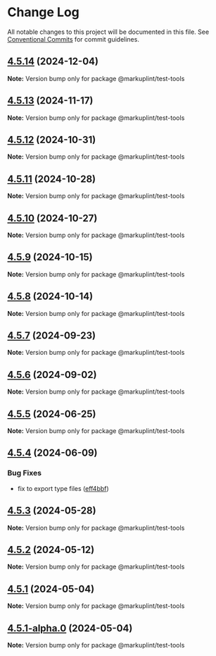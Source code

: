 # Change Log

All notable changes to this project will be documented in this file.
See [Conventional Commits](https://conventionalcommits.org) for commit guidelines.

## [4.5.14](https://github.com/markuplint/markuplint/compare/@markuplint/test-tools@4.5.13...@markuplint/test-tools@4.5.14) (2024-12-04)

**Note:** Version bump only for package @markuplint/test-tools

## [4.5.13](https://github.com/markuplint/markuplint/compare/@markuplint/test-tools@4.5.12...@markuplint/test-tools@4.5.13) (2024-11-17)

**Note:** Version bump only for package @markuplint/test-tools

## [4.5.12](https://github.com/markuplint/markuplint/compare/@markuplint/test-tools@4.5.11...@markuplint/test-tools@4.5.12) (2024-10-31)

**Note:** Version bump only for package @markuplint/test-tools

## [4.5.11](https://github.com/markuplint/markuplint/compare/@markuplint/test-tools@4.5.10...@markuplint/test-tools@4.5.11) (2024-10-28)

**Note:** Version bump only for package @markuplint/test-tools

## [4.5.10](https://github.com/markuplint/markuplint/compare/@markuplint/test-tools@4.5.9...@markuplint/test-tools@4.5.10) (2024-10-27)

**Note:** Version bump only for package @markuplint/test-tools

## [4.5.9](https://github.com/markuplint/markuplint/compare/@markuplint/test-tools@4.5.8...@markuplint/test-tools@4.5.9) (2024-10-15)

**Note:** Version bump only for package @markuplint/test-tools

## [4.5.8](https://github.com/markuplint/markuplint/compare/@markuplint/test-tools@4.5.7...@markuplint/test-tools@4.5.8) (2024-10-14)

**Note:** Version bump only for package @markuplint/test-tools

## [4.5.7](https://github.com/markuplint/markuplint/compare/@markuplint/test-tools@4.5.6...@markuplint/test-tools@4.5.7) (2024-09-23)

**Note:** Version bump only for package @markuplint/test-tools

## [4.5.6](https://github.com/markuplint/markuplint/compare/@markuplint/test-tools@4.5.5...@markuplint/test-tools@4.5.6) (2024-09-02)

**Note:** Version bump only for package @markuplint/test-tools

## [4.5.5](https://github.com/markuplint/markuplint/compare/@markuplint/test-tools@4.5.4...@markuplint/test-tools@4.5.5) (2024-06-25)

**Note:** Version bump only for package @markuplint/test-tools

## [4.5.4](https://github.com/markuplint/markuplint/compare/@markuplint/test-tools@4.5.3...@markuplint/test-tools@4.5.4) (2024-06-09)

### Bug Fixes

- fix to export type files ([eff4bbf](https://github.com/markuplint/markuplint/commit/eff4bbfd127574809dc5e15d7cafe87699758ee0))

## [4.5.3](https://github.com/markuplint/markuplint/compare/@markuplint/test-tools@4.5.2...@markuplint/test-tools@4.5.3) (2024-05-28)

**Note:** Version bump only for package @markuplint/test-tools

## [4.5.2](https://github.com/markuplint/markuplint/compare/@markuplint/test-tools@4.5.1...@markuplint/test-tools@4.5.2) (2024-05-12)

**Note:** Version bump only for package @markuplint/test-tools

## [4.5.1](https://github.com/markuplint/markuplint/compare/@markuplint/test-tools@4.5.1-alpha.0...@markuplint/test-tools@4.5.1) (2024-05-04)

**Note:** Version bump only for package @markuplint/test-tools

## [4.5.1-alpha.0](https://github.com/markuplint/markuplint/compare/@markuplint/test-tools@4.5.0...@markuplint/test-tools@4.5.1-alpha.0) (2024-05-04)

**Note:** Version bump only for package @markuplint/test-tools
